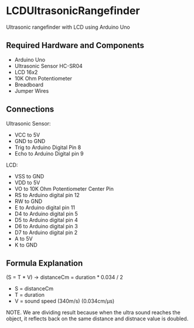 # LCDUltrasonicRangefinder
Ultrasonic rangefinder with LCD using Arduino Uno

Required Hardware and Components
--------------------------------
- Arduino Uno
- Ultrasonic Sensor HC-SR04
- LCD 16x2
- 10K Ohm Potentiometer 
- Breadboard
- Jumper Wires

Connections
-----------
Ultrasonic Sensor:
  - VCC to 5V
  - GND to GND
  - Trig to Arduino Digital Pin 8 
  - Echo to Arduino Digital pin 9

LCD:
  - VSS to GND
  - VDD to 5V
  - VO to 10K Ohm Potentiometer Center Pin
  - RS to Arduino digital pin 12
  - RW to GND
  - E to Arduino digital pin 11
  - D4 to Arduino digital pin 5
  - D5 to Arduino digital pin 4
  - D6 to Arduino digital pin 3
  - D7 to Arduino digital pin 2
  - A to 5V
  - K to GND

Formula Explanation
-------------------
(S = T * V)
-> distanceCm = duration * 0.034 / 2
  
- S = distanceCm
- T = duration
- V = sound speed (340m/s) (0.034cm/µs)

NOTE. We are dividing result because when the ultra sound reaches the object, it reflects back on the same distance and distnace value is doubled.
